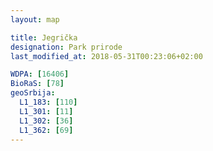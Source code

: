 ```yaml
---
layout: map

title: Jegrička
designation: Park prirode
last_modified_at: 2018-05-31T00:23:06+02:00

WDPA: [16406]
BioRaS: [78]
geoSrbija:
  L1_183: [110]
  L1_301: [11]
  L1_302: [36]
  L1_362: [69]
---
```

